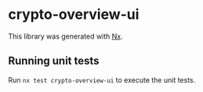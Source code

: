 # crypto-overview-ui

This library was generated with [Nx](https://nx.dev).

## Running unit tests

Run `nx test crypto-overview-ui` to execute the unit tests.
